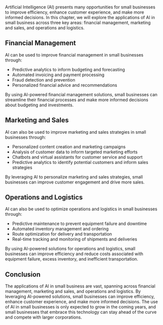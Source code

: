 
Artificial Intelligence (AI) presents many opportunities for small businesses to improve efficiency, enhance customer experience, and make more informed decisions. In this chapter, we will explore the applications of AI in small business across three key areas: financial management, marketing and sales, and operations and logistics.

Financial Management
--------------------

AI can be used to improve financial management in small businesses through:

* Predictive analytics to inform budgeting and forecasting
* Automated invoicing and payment processing
* Fraud detection and prevention
* Personalized financial advice and recommendations

By using AI-powered financial management solutions, small businesses can streamline their financial processes and make more informed decisions about budgeting and investments.

Marketing and Sales
-------------------

AI can also be used to improve marketing and sales strategies in small businesses through:

* Personalized content creation and marketing campaigns
* Analysis of customer data to inform targeted marketing efforts
* Chatbots and virtual assistants for customer service and support
* Predictive analytics to identify potential customers and inform sales strategies

By leveraging AI to personalize marketing and sales strategies, small businesses can improve customer engagement and drive more sales.

Operations and Logistics
------------------------

AI can also be used to optimize operations and logistics in small businesses through:

* Predictive maintenance to prevent equipment failure and downtime
* Automated inventory management and ordering
* Route optimization for delivery and transportation
* Real-time tracking and monitoring of shipments and deliveries

By using AI-powered solutions for operations and logistics, small businesses can improve efficiency and reduce costs associated with equipment failure, excess inventory, and inefficient transportation.

Conclusion
----------

The applications of AI in small business are vast, spanning across financial management, marketing and sales, and operations and logistics. By leveraging AI-powered solutions, small businesses can improve efficiency, enhance customer experience, and make more informed decisions. The use of AI in small businesses is only expected to grow in the coming years, and small businesses that embrace this technology can stay ahead of the curve and compete with larger corporations.
